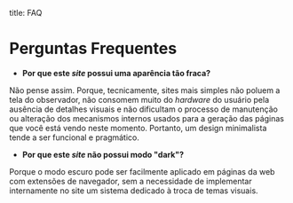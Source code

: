 title: FAQ

# Perguntas Frequentes

- **Por que este _site_ possui uma aparência tão fraca?**

Não pense assim. Porque, tecnicamente, sites mais simples não poluem a tela do
observador, não consomem muito do _hardware_ do usuário pela ausência de
detalhes visuais e não dificultam o processo de manutenção ou alteração dos
mecanismos internos usados para a geração das páginas que você está vendo neste
momento. Portanto, um design minimalista tende a ser funcional e pragmático.

- **Por que este *site* não possui modo "dark"?**

Porque o modo escuro pode ser facilmente aplicado em páginas da web com
extensões de navegador, sem a necessidade de implementar internamente no site
um sistema dedicado à troca de temas visuais.
